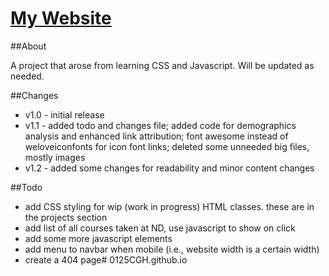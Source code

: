 [My Website](http://alexmwu.github.io)
=========

##About

A project that arose from learning CSS and Javascript. Will be updated as needed.

##Changes
- v1.0 - initial release
- v1.1 - added todo and changes file;
added code for demographics analysis and enhanced link attribution;
font awesome instead of weloveiconfonts for icon font links;
deleted some unneeded big files, mostly images
- v1.2 - added some changes for readability and minor content changes

##Todo
- add CSS styling for wip (work in progress) HTML classes. these are in the projects section
- add list of all courses taken at ND, use javascript to show on click
- add some more javascript elements
- add menu to navbar when mobile (i.e., website width is a certain width)
- create a 404 page# 0125CGH.github.io
